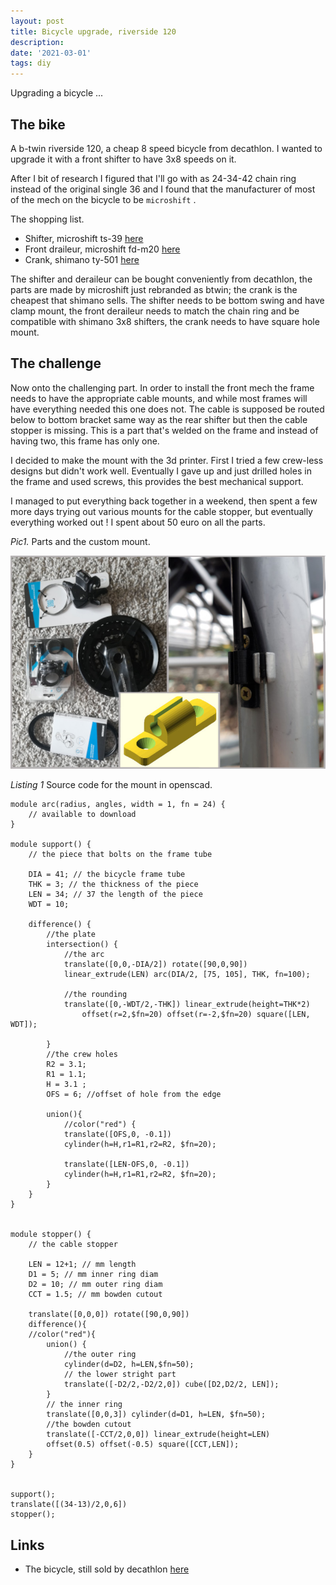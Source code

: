 ```yaml
---
layout: post
title: Bicycle upgrade, riverside 120
description: 
date: '2021-03-01'
tags: diy
---
```


Upgrading a bicycle ...

## The bike

A b-twin riverside 120, a cheap 8 speed bicycle from decathlon. I wanted to upgrade it with a front shifter to have 3x8 speeds on it.

After I bit of research I figured that I'll go with as 24-34-42 chain ring instead of the original single 36 and I found that the manufacturer of most of the mech on the bicycle to be `microshift` .


The shopping list.
- Shifter, microshift ts-39 [here](https://www.microshift.com/models/ts39-8/)
- Front draileur, microshift fd-m20 [here](https://www.microshift.com/models/fd-m20/)
- Crank, shimano ty-501 [here](https://bike.shimano.com/en-EU/product/component/tourney/FC-TY501.html)


The shifter and deraileur can be bought conveniently from decathlon, the parts are made by microshift just rebranded as btwin; the crank is the cheapest that shimano sells.
The shifter needs to be bottom swing and have clamp mount, the front deraileur needs to match the chain ring and be compatible with shimano 3x8 shifters, the crank needs to have square hole mount.

## The challenge 

Now onto the challenging part. In order to install the front mech the frame needs to have the appropriate cable mounts, and while most frames will have everything needed this one does not. The cable is supposed be routed below to bottom bracket same way as the rear shifter but then the cable stopper is missing. This is a part that's welded on the frame and instead of having two, this frame has only one. 


I decided to make the mount with the 3d printer. First I tried a few crew-less designs but didn't work well. Eventually I gave up and just drilled holes in the frame and used screws, this provides the best mechanical support.


I managed to put everything back together in a weekend, then spent a few more days trying out various mounts for the cable stopper, but eventually everything worked out ! I spent about 50 euro on all the parts.


*Pic1.* Parts and the custom mount.

![placeholder](/public/2021/03/2021-03-01-bike1.jpg "bike1")


*Listing 1* Source code for the mount in openscad.

```
module arc(radius, angles, width = 1, fn = 24) {
    // available to download
} 

module support() {
    // the piece that bolts on the frame tube

    DIA = 41; // the bicycle frame tube
    THK = 3; // the thickness of the piece 
    LEN = 34; // 37 the length of the piece
    WDT = 10; 
    
    difference() {  
        //the plate
        intersection() {
            //the arc
            translate([0,0,-DIA/2]) rotate([90,0,90]) 
            linear_extrude(LEN) arc(DIA/2, [75, 105], THK, fn=100);
            
            //the rounding
            translate([0,-WDT/2,-THK]) linear_extrude(height=THK*2) 
                offset(r=2,$fn=20) offset(r=-2,$fn=20) square([LEN, WDT]);
            
        }
        //the crew holes    
        R2 = 3.1; 
        R1 = 1.1;
        H = 3.1 ;
        OFS = 6; //offset of hole from the edge
    
        union(){
            //color("red") {
            translate([OFS,0, -0.1]) 
            cylinder(h=H,r1=R1,r2=R2, $fn=20);

            translate([LEN-OFS,0, -0.1])
            cylinder(h=H,r1=R1,r2=R2, $fn=20);
        }
    }
}


module stopper() {
    // the cable stopper

    LEN = 12+1; // mm length
    D1 = 5; // mm inner ring diam
    D2 = 10; // mm outer ring diam
    CCT = 1.5; // mm bowden cutout
    
    translate([0,0,0]) rotate([90,0,90])
    difference(){
    //color("red"){
        union() {
            //the outer ring
            cylinder(d=D2, h=LEN,$fn=50);
            // the lower stright part
            translate([-D2/2,-D2/2,0]) cube([D2,D2/2, LEN]);
        }
        // the inner ring 
        translate([0,0,3]) cylinder(d=D1, h=LEN, $fn=50);
        //the bowden cutout
        translate([-CCT/2,0,0]) linear_extrude(height=LEN) 
        offset(0.5) offset(-0.5) square([CCT,LEN]);
    }    
}


support();
translate([(34-13)/2,0,6])
stopper(); 

```

## Links

- The bicycle, still sold by decathlon [here](https://www.decathlon.fr/p/velo-tout-chemin-riverside-120/_/R-p-300806)
